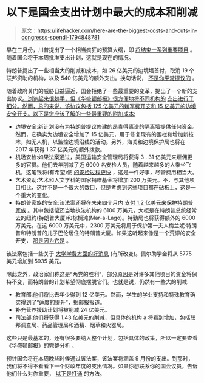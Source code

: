 # 以下是国会支出计划中最大的成本和削减

> 原文：<https://lifehacker.com/here-are-the-biggest-costs-and-cuts-in-congresss-spendi-1794848781>

早在三月份，川普提出了一个相当疯狂的预算大纲，即 [将结束一系列重要项目](http://lifehacker.com/these-agencies-would-end-under-trumps-budget-1793351208#_ga=2.75471770.947495714.1493760467-1967309709.1493760467) 。随着国会将于本周批准支出计划，这就是现在的情况。



特朗普提出了一些相当大的削减和成本，如 26 亿美元的边境墙首付，取消 19 个联邦资助的机构，以及 540 亿美元的额外支出。换句话说， [不是你平常提议的](http://theslot.jezebel.com/this-is-not-normal-1791911524#_ga=2.75471770.947495714.1493760467-1967309709.1493760467) 。

随着政府关门的威胁日益逼近，国会拒绝了一些最重要的变革，提出了一个新的支出协议[。浏览起来很棘手，但《华盛顿邮报》很方便地将不同机构的](https://rules.house.gov/bill/115/hr-244) [支出进行了细分。然而，总的来说，该协议包括 125 亿美元的新军费开支和 15 亿美元的边境安全开支。以下是您应该了解的一些最重要的附加成本:](https://www.washingtonpost.com/news/powerpost/wp/2017/05/01/whats-in-the-spending-agreement-we-read-it-so-you-dont-have-to/?utm_term=.eaa8ca3eb7b8)

*   边境安全:新计划没有为特朗普提议修建的昂贵得离谱的隔离墙提供任何资金。然而，它确实为边境安全增加了 15 亿美元，用于修复现有的围栏和增加新技术，如无人机，以监控边境沿线的活动。另外，海关和边境保护局也将在 2017 年获得 1.37 亿美元的额外拨款。
*   机场安检:如果法案通过，美国运输安全管理局将获得 3 . 31 亿美元来雇佣更多的官员。他们去年削减了近 6000 名安检人员，随着越来越多的人乘坐飞机，这笔钱将(有希望)使 [的安检过程更快](http://lifehacker.com/expect-longer-than-usual-tsa-wait-times-at-airports-thi-1774340011#_ga=2.72906779.947495714.1493760467-1967309709.1493760467) ，这是一件好事，尽管费用相当大。
*   艺术资助:艺术和人文学科的国家捐赠基金将增加 200 万美元。不，与其他项目相比，这并不是一个很大的数目，但是考虑到这些项目都在砧板上，这是一个重大的变化。
*   特朗普家族的安全:该法案还将在未来四个月内 [支付 1.2 亿美元来保护特朗普家族](https://www.nytimes.com/2017/05/01/us/politics/secret-service-trump-protection.html?smprod=nytcore-ipad&smid=nytcore-ipad-share) 。其中包括偿还当地执法机构的 6100 万美元，大概是在特朗普总统经常去的纽约(特朗普大厦)和棕榈滩(Mar-a-Lago)。特勤局也将获得额外的 6000 万美元。在这 6000 万美元中，2300 万美元将用于保护第一夫人梅兰妮·特朗普和特朗普的儿子巴伦居住的特朗普大厦。如果这听起来像是一个荒谬的安全开支， [那是因为它是](http://www.nydailynews.com/news/politics/trump-priciest-president-elect-protect-1m-day-article-1.2897524) 。

该法案包括一些关于 [大学学费方面的好消息](http://twocents.lifehacker.com/what-to-do-about-the-worsening-student-loan-debt-situat-1794054841#_ga=2.80239391.947495714.1493760467-1967309709.1493760467) (有所改变)。佩尔助学金将从 5775 美元增加到 5935 美元。

除此之外，政治家们称这是“两党的胜利”，部分原因是对许多其他项目的资金将保持不变，而特朗普的计划希望彻底摆脱它们。也就是说，仍然有一些大的削减:

*   教育部:他们将比去年少得到 12 亿美元。然而，学生的学业支持和特殊教育确实得到了“适度的提升”，据邮报报道。
*   补充营养援助计划将被削减 24 亿美元。
*   司法部:他们将获得 1.43 亿美元的削减，但具体的机构 a 将看到增加，包括联邦调查局、药品管理局和酒精、烟草和火器局。

这些只是最基本的，还有很多要纳入整个计划，包括具体的政策，所以一定要查看《华盛顿邮报》的完整分析 。

预计国会将在本周晚些时候通过该法案，该法案将涵盖 9 月份的支出。到那时，我们将不得不看看下一个财政年度的支出情况。如果你想联系你的国会议员，告诉他们什么对你重要， [以下是打通](https://lifehacker.com/how-to-get-through-to-your-member-of-congress-when-thei-1792084662) 的方法。